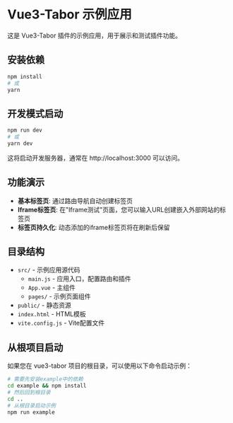 # Vue3-Tabor 示例应用

这是 Vue3-Tabor 插件的示例应用，用于展示和测试插件功能。

## 安装依赖

```bash
npm install
# 或
yarn
```

## 开发模式启动

```bash
npm run dev
# 或
yarn dev
```

这将启动开发服务器，通常在 http://localhost:3000 可以访问。

## 功能演示

- **基本标签页**: 通过路由导航自动创建标签页
- **Iframe标签页**: 在"Iframe测试"页面，您可以输入URL创建嵌入外部网站的标签页
- **标签页持久化**: 动态添加的iframe标签页将在刷新后保留

## 目录结构

- `src/` - 示例应用源代码
  - `main.js` - 应用入口，配置路由和插件
  - `App.vue` - 主组件
  - `pages/` - 示例页面组件
- `public/` - 静态资源
- `index.html` - HTML模板
- `vite.config.js` - Vite配置文件

## 从根项目启动

如果您在 vue3-tabor 项目的根目录，可以使用以下命令启动示例：

```bash
# 需要先安装example中的依赖
cd example && npm install
# 然后回到根目录
cd ..
# 从根目录启动示例
npm run example
``` 
